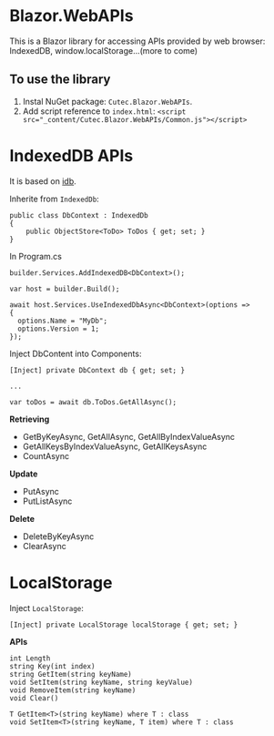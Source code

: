 # Blazor.WebAPIs
This is a Blazor library for accessing APIs provided by web browser: IndexedDB, window.localStorage...(more to come)

## To use the library
1. Instal NuGet package: ```Cutec.Blazor.WebAPIs```.
2. Add script reference to ```index.html```: ```<script src="_content/Cutec.Blazor.WebAPIs/Common.js"></script>```
 
# IndexedDB APIs
It is based on [idb](https://github.com/jakearchibald/idb).

Inherite from ```IndexedDb```:
```CSharp
public class DbContext : IndexedDb
{
    public ObjectStore<ToDo> ToDos { get; set; }
}    
```

In Program.cs
```CSharp
builder.Services.AddIndexedDB<DbContext>();

var host = builder.Build();

await host.Services.UseIndexedDbAsync<DbContext>(options =>
{
  options.Name = "MyDb";
  options.Version = 1;
});
```

Inject DbContent into Components:
```CSharp
[Inject] private DbContext db { get; set; }

...

var toDos = await db.ToDos.GetAllAsync();
```

**Retrieving**
- GetByKeyAsync, GetAllAsync, GetAllByIndexValueAsync
- GetAllKeysByIndexValueAsync, GetAllKeysAsync
- CountAsync

**Update**
- PutAsync
- PutListAsync

**Delete**
- DeleteByKeyAsync
- ClearAsync

# LocalStorage
Inject ```LocalStorage```:
```CSharp
[Inject] private LocalStorage localStorage { get; set; }
```

**APIs**
```CSharp
int Length
string Key(int index)
string GetItem(string keyName)
void SetItem(string keyName, string keyValue)
void RemoveItem(string keyName)
void Clear()

T GetItem<T>(string keyName) where T : class
void SetItem<T>(string keyName, T item) where T : class
```
